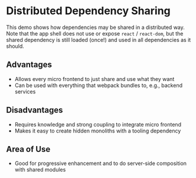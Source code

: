 # Distributed Dependency Sharing

This demo shows how dependencies may be shared in a distributed way. Note that the app shell does not use or expose `react` / `react-dom`, but the shared dependency is still loaded (once!) and used in all dependencies as it should.

## Advantages

* Allows every micro frontend to just share and use what they want
* Can be used with everything that webpack bundles to, e.g., backend services

## Disadvantages

* Requires knowledge and strong coupling to integrate micro frontend
* Makes it easy to create hidden monoliths with a tooling dependency

## Area of Use

* Good for progressive enhancement and to do server-side composition with shared modules


